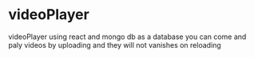 # videoPlayer
videoPlayer using react and mongo db as a database you can come and paly videos by uploading and they will not vanishes on reloading
